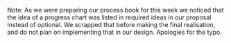 Note: As we were preparing our process book for this week we noticed that the idea of a progress chart was listed in required ideas in our proposal instead of optional. We scrapped that before making the final realisation, and do not plan on implementing that in our design. Apologies for the typo.
